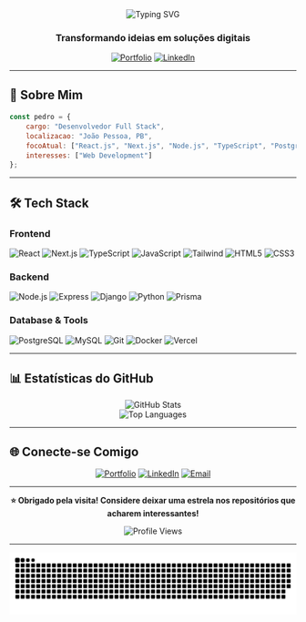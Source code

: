 <div align="center">

<img src="https://readme-typing-svg.herokuapp.com?font=Fira+Code&size=22&duration=3000&pause=1000&color=2196F3&center=true&vCenter=true&width=600&lines=Ol%C3%A1%2C+eu+sou+Pedro+Ernesto+%F0%9F%91%8B;Desenvolvedor+Full+Stack%F0%9F%92%BB" alt="Typing SVG" />

### Transformando ideias em soluções digitais

[![Portfolio](https://img.shields.io/badge/🌐_Portfolio-FF6B6B?style=for-the-badge&logoColor=white)](https://pedro-dev-five.vercel.app/)
[![LinkedIn](https://img.shields.io/badge/LinkedIn-0077B5?style=for-the-badge&logo=linkedin&logoColor=white)](https://linkedin.com/in/pedroernestovogado)

</div>

---

## 🎯 Sobre Mim


```javascript
const pedro = {
    cargo: "Desenvolvedor Full Stack",
    localizacao: "João Pessoa, PB",
    focoAtual: ["React.js", "Next.js", "Node.js", "TypeScript", "PostgreSQL"],
    interesses: ["Web Development"]
};
```

---

## 🛠️ Tech Stack

### Frontend
<div>
  <img src="https://img.shields.io/badge/React-20232A?style=for-the-badge&logo=react&logoColor=61DAFB" alt="React"/>
  <img src="https://img.shields.io/badge/Next.js-000000?style=for-the-badge&logo=next.js&logoColor=white" alt="Next.js"/>
  <img src="https://img.shields.io/badge/TypeScript-007ACC?style=for-the-badge&logo=typescript&logoColor=white" alt="TypeScript"/>
  <img src="https://img.shields.io/badge/JavaScript-F7DF1E?style=for-the-badge&logo=javascript&logoColor=black" alt="JavaScript"/>
  <img src="https://img.shields.io/badge/Tailwind_CSS-38B2AC?style=for-the-badge&logo=tailwind-css&logoColor=white" alt="Tailwind"/>
  <img src="https://img.shields.io/badge/HTML5-E34F26?style=for-the-badge&logo=html5&logoColor=white" alt="HTML5"/>
  <img src="https://img.shields.io/badge/CSS3-1572B6?style=for-the-badge&logo=css3&logoColor=white" alt="CSS3"/>
</div>

### Backend
<div>
  <img src="https://img.shields.io/badge/Node.js-339933?style=for-the-badge&logo=node.js&logoColor=white" alt="Node.js"/>
  <img src="https://img.shields.io/badge/Express.js-000000?style=for-the-badge&logo=express&logoColor=white" alt="Express"/>
  <img src="https://img.shields.io/badge/Django-092E20?style=for-the-badge&logo=django&logoColor=white" alt="Django"/>
  <img src="https://img.shields.io/badge/Python-3776AB?style=for-the-badge&logo=python&logoColor=white" alt="Python"/>
  <img src="https://img.shields.io/badge/Prisma-3982CE?style=for-the-badge&logo=prisma&logoColor=white" alt="Prisma"/>
</div>

### Database & Tools
<div>
  <img src="https://img.shields.io/badge/PostgreSQL-316192?style=for-the-badge&logo=postgresql&logoColor=white" alt="PostgreSQL"/>
  <img src="https://img.shields.io/badge/MySQL-00000F?style=for-the-badge&logo=mysql&logoColor=white" alt="MySQL"/>
  <img src="https://img.shields.io/badge/Git-F05032?style=for-the-badge&logo=git&logoColor=white" alt="Git"/>
  <img src="https://img.shields.io/badge/Docker-2496ED?style=for-the-badge&logo=docker&logoColor=white" alt="Docker"/>
  <img src="https://img.shields.io/badge/Vercel-000000?style=for-the-badge&logo=vercel&logoColor=white" alt="Vercel"/>
</div>

---

## 📊 Estatísticas do GitHub

<div align="center">
  <img height="180em" src="https://github-readme-stats.vercel.app/api?username=pedro18x&show_icons=true&theme=react&locale=pt-br&count_private=true" alt="GitHub Stats"/>
    <br>
  <img height="180em" src="https://github-readme-stats.vercel.app/api/top-langs/?username=pedro18x&layout=compact&theme=react&locale=pt-br" alt="Top Languages"/>
</div>

---

## 🌐 Conecte-se Comigo

<div align="center">

[![Portfolio](https://img.shields.io/badge/🌐_Portfólio-FF6B6B?style=for-the-badge&logoColor=white)](https://pedro-dev-five.vercel.app/)
[![LinkedIn](https://img.shields.io/badge/LinkedIn-0077B5?style=for-the-badge&logo=linkedin&logoColor=white)](https://linkedin.com/in/pedroernestovogado)
[![Email](https://img.shields.io/badge/Email-D14836?style=for-the-badge&logo=gmail&logoColor=white)](mailto:pedroernestovogado@gmail.com)

</div>

---

<div align="center">

**⭐ Obrigado pela visita! Considere deixar uma estrela nos repositórios que acharem interessantes!**

![Profile Views](https://komarev.com/ghpvc/?username=pedro18x&style=flat-square&color=blue)

</div>

---

<div align="center">
  <img src="https://raw.githubusercontent.com/platane/platane/output/github-contribution-grid-snake-dark.svg" alt="Snake animation" />
</div>
